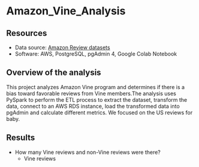 # Amazon_Vine_Analysis
## Resources
- Data source: [ Amazon Review datasets](https://s3.amazonaws.com/amazon-reviews-pds/tsv/index.txt)
- Software: AWS, PostgreSQL, pgAdmin 4, Google Colab Notebook
## Overview of the analysis
This project analyzes Amazon Vine program and determines if there is a bias toward favorable reviews from Vine members.The analysis uses PySpark 
to perform the ETL process to extract the dataset, transform the data, connect to an AWS RDS instance, load the transformed data into pgAdmin and 
calculate different metrics. We focused on the US reviews for baby.

## Results
- How many Vine reviews and non-Vine reviews were there?
  - Vine reviews
     



